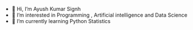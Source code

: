 - 👋 Hi, I’m Ayush Kumar Signh
- 👀 I’m interested in Programming , Artificial intelligence and Data Science 
- 🌱 I’m currently learning Python Statistics

<!---
Anonymousboii301/Anonymousboii301 is a ✨ special ✨ repository because its `README.md` (this file) appears on your GitHub profile.
You can click the Preview link to take a look at your changes.
--->
